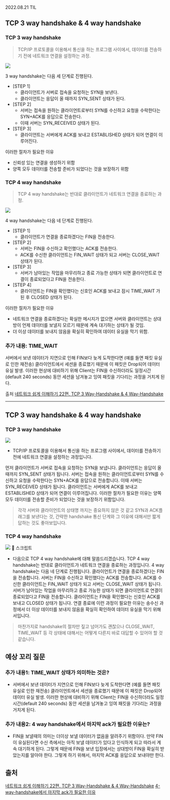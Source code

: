 2022.08.21 TIL

## TCP 3 way handshake & 4 way handshake

### TCP 3 way handshake

> TCP/IP 프로토콜을 이용해서 통신을 하는 프로그램 사이에서, 데이터를 전송하기 전에 네트워크 연결을 설정하는 과정. 

![](https://t1.daumcdn.net/cfile/tistory/225A964D52F1BB6917)

3 way handshake는 다음 세 단계로 진행된다.

- [STEP 1]
    - 클라이언트가 서버로 접속을 요청하는 SYN을 보낸다. 
    - 클라이언트는 응답이 올 때까지 SYN_SENT 상태가 된다.
- [STEP 2]
    - 서버는 접속을 원하는 클라이언트로부터 SYN를 수신하고 요청을 수락한다는 SYN+ACK를 응답으로 전송한다. 
    - 이때 서버는 SYN_RECEIVED 상태가 된다.
- [STEP 3]
    - 클라이언트는 서버에게 ACK를 보내고 ESTABLISHED 상태가 되어 연결이 이루어진다.

이러한 절차가 필요한 이유
- 신뢰성 있는 연결을 생성하기 위함
- 양쪽 모두 데이터를 전송할 준비가 되었다는 것을 보장하기 위함



### TCP 4 way handshake
> TCP 4 way handshake는 반대로 클라이언트가 네트워크 연결을 종료하는 과정.

![](https://t1.daumcdn.net/cfile/tistory/2152353F52F1C02835)

4 way handshake는 다음 네 단계로 진행된다.

- [STEP 1]
    - 클라이언트가 연결을 종료하겠다는 FIN을 전송한다.
- [STEP 2]
    - 서버는 FIN을 수신하고 확인했다는 ACK를 전송한다. 
    - ACK를 수신한 클라이언트는 FIN_WAIT 상태가 되고 서버는 CLOSE_WAIT 상태가 된다.
- [STEP 3]
    - 서버가 남아있는 작업을 마무리하고 종료 가능한 상태가 되면 클라이언트로 연결이 종료되었다고 FIN을 전송한다.
- [STEP 4]
    - 클라이언트는 FIN을 확인했다는 신호인 ACK를 보내고 잠시 TIME_WAIT 가 된 후 CLOSED 상태가 된다.

이러한 절차가 필요한 이유
- 네트워크 연결을 종료하겠다는 확실한 메시지가 없으면 서버와 클라이언트는 상대방이 언제 데이터를 보낼지 모르기 때문에 계속 대기하는 상태가 될 것임.
- 더 이상 데이터를 보내지 않음을 확실히 확인하여 데이터 유실을 막기 위함.


### 추가 내용: TIME_WAIT
서버에서 보낸 데이터가 지연으로 인해 FIN보다 늦게 도착한다면 (예를 들면 패킷 유실로 인한 재전송)
클라이언트에서 세션을 종료했기 때문에 이 패킷은 Drop되어 데이터 유실 발생.
이러한 현상에 대비하기 위해 Client는 FIN을 수신하더라도 일정시간(default 240 seconds) 동안 세션을 남겨놓고 잉여 패킷을 기다리는 과정을 거치게 된다.

출처
[네트워크 쉽게 이해하기 22편. TCP 3 Way-Handshake & 4 Way-Handshake](https://mindnet.tistory.com/entry/네트워크-쉽게-이해하기-22편-TCP-3-WayHandshake-4-WayHandshake)

___


## TCP 3 way handshake & 4 way handshake

### TCP 3 way handshake
 ![](https://t1.daumcdn.net/cfile/tistory/225A964D52F1BB6917)

- TCP/IP 프로토콜을 이용해서 통신을 하는 프로그램 사이에서, 데이터를 전송하기 전에 네트워크 연결을 설정하는 과정입니다. 

먼저 클라이언트가 서버로 접속을 요청하는 SYN을 보냅니다. 클라이언트는 응답이 올 때까지 SYN_SENT 상태가 됩니다.
서버는 접속을 원하는 클라이언트로부터 SYN를 수신하고 요청을 수락한다는 SYN+ACK를 응답으로 전송합니다. 이때 서버는 SYN_RECEIVED 상태가 됩니다.
클라이언트는 서버에게 ACK를 보내고 ESTABLISHED 상태가 되어 연결이 이루어집니다.
이러한 절차가 필요한 이유는 양쪽 모두 데이터를 전송할 준비가 되었다는 것을 보장하기 위함입니다.

> 각각 서버와 클라이언트의 상태명 까지는 중요하지 않은 것 같고 SYN과 ACK플래그를 보낸다는 것, 간략한 handshake 통신 단계와 그 이유에 대해서만 짧게 답하는 것도 좋아보입니다.

### TCP 4 way handshake
![](https://t1.daumcdn.net/cfile/tistory/2152353F52F1C02835)
📝 스크립트
- 다음으로 TCP 4 way handshake에 대해 말씀드리겠습니다.
TCP 4 way handshake는 반대로 클라이언트가 네트워크 연결을 종료하는 과정입니다. 
4 way handshake는 다음 네 단계로 진행됩니다.
클라이언트가 연결을 종료하겠다는 FIN을 전송합니다.
서버는 FIN을 수신하고 확인했다는 ACK를 전송합니다. ACK를 수신한 클라이언트는 FIN_WAIT 상태가 되고 서버는 CLOSE_WAIT 상태가 됩니다.
서버가 남아있는 작업을 마무리하고 종료 가능한 상태가 되면 클라이언트로 연결이 종료되었다고 FIN을 전송합니다.
클라이언트는 FIN을 확인했다는 신호인 ACK를 보내고 CLOSED 상태가 됩니다.
연결 종료에 이런 과정이 필요한 이유는 송수신 과정에서 더 이상 데이터를 보내지 않음을 확실히 확인하여 데이터 유실을 막기 위해서입니다.

> 마찬가지로 handshake의 절차만 짚고 넘어가도 괜찮으나 CLOSE_WAIT, TIME_WAIT 등 각 상태에 대해서는 어떻게 다른지 바로 대답할 수 있어야 할 것 같습니다.

## 예상 꼬리 질문
### 추가 내용1: TIME_WAIT 상태가 의미하는 것은?
- 서버에서 보낸 데이터가 지연으로 인해 FIN보다 늦게 도착한다면 (예를 들면 패킷 유실로 인한 재전송)
클라이언트에서 세션을 종료했기 때문에 이 패킷은 Drop되어 데이터 유실 발생.
이러한 현상에 대비하기 위해 Client는 FIN을 수신하더라도 일정시간(default 240 seconds) 동안 세션을 남겨놓고 잉여 패킷을 기다리는 과정을 거치게 된다.

### 추가 내용2: 4 way handshake에서 마지막 ack가 필요한 이유는?
- FIN을 보낼때의 의미는 더이상 보낼 데이터가 없음을 알려주기 위함이다. 만약 FIN이 유실된다면 수신 측에서는 아직 보낼 데이터가 있다고 인식하게 되고 따라서 계속 대기하게 된다. 그렇게 때문에 FIN을 보낸 입장에서는 상대방이 FIN을 확실히 받았는지를 알아야 한다. 그렇게 하기 위해서, 마지막 ACK를 응답으로 보내야만 한다.


## 출처
[네트워크 쉽게 이해하기 22편. TCP 3 Way-Handshake & 4 Way-Handshake](https://mindnet.tistory.com/entry/네트워크-쉽게-이해하기-22편-TCP-3-WayHandshake-4-WayHandshake)
[4-way-handshake에서 마지막 ack가 필요한 이유](https://jaegukim.github.io/posts/4wayHandshakeLastAckLost/)